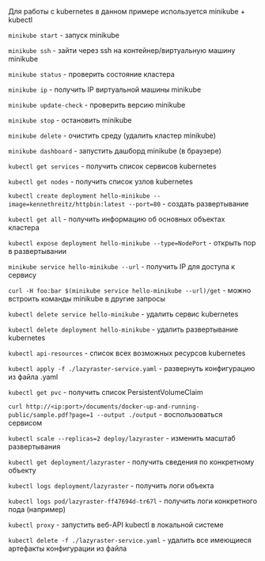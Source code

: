 Для работы с kubernetes в данном примере используется minikube + kubectl

`minikube start` - запуск minikube

`minikube ssh` - зайти через ssh на контейнер/виртуальную машину minikube

`minikube status` - проверить состояние кластера

`minikube ip` - получить IP виртуальной машины minikube

`minikube update-check` - проверить версию minikube

`minikube stop` - остановить minikube

`minikube delete` - очистить среду (удалить кластер minikube)

`minikube dashboard` - запустить дашборд minikube (в браузере)

`kubectl get services` - получить список сервисов kubernetes

`kubectl get nodes` - получить список узлов kubernetes

`kubectl create deployment hello-minikube --image=kennethreitz/httpbin:latest --port=80` - создать развертывание

`kubectl get all` - получить информацию об основных объектах кластера

`kubectl expose deployment hello-minikube --type=NodePort` - открыть пор в развертывании

`minikube service hello-minikube --url` - получить IP для доступа к сервису

`curl -H foo:bar $(minikube service hello-minikube --url)/get` - можно встроить команды minikube в другие запросы

`kubectl delete service hello-minikube` - удалить сервис kubernetes

`kubectl delete deployment hello-minikube` - удалить развертывание kubernetes

`kubectl api-resources` - список всех возможных ресурсов kubernetes

`kubectl apply -f ./lazyraster-service.yaml` - развернуть конфигурацию из файла .yaml

`kubectl get pvc` - получить список PersistentVolumeClaim 

`curl http://<ip:port>/documents/docker-up-and-running-public/sample.pdf?page=1 --output ./output` - воспользоваться 
сервисом

`kubectl scale --replicas=2 deploy/lazyraster` - изменить масштаб развертывания

`kubectl get deployment/lazyraster` - получить сведения по конкретному объекту

`kubectl logs deployment/lazyraster` - получить логи объекта

`kubectl logs pod/lazyraster-ff47694d-tr67l` - получить логи конкретного пода (например)

`kubectl proxy` - запустить веб-API kubectl в локальной системе

`kubectl delete -f ./lazyraster-service.yaml` - удалить все имеющиеся артефакты конфигурации из файла
